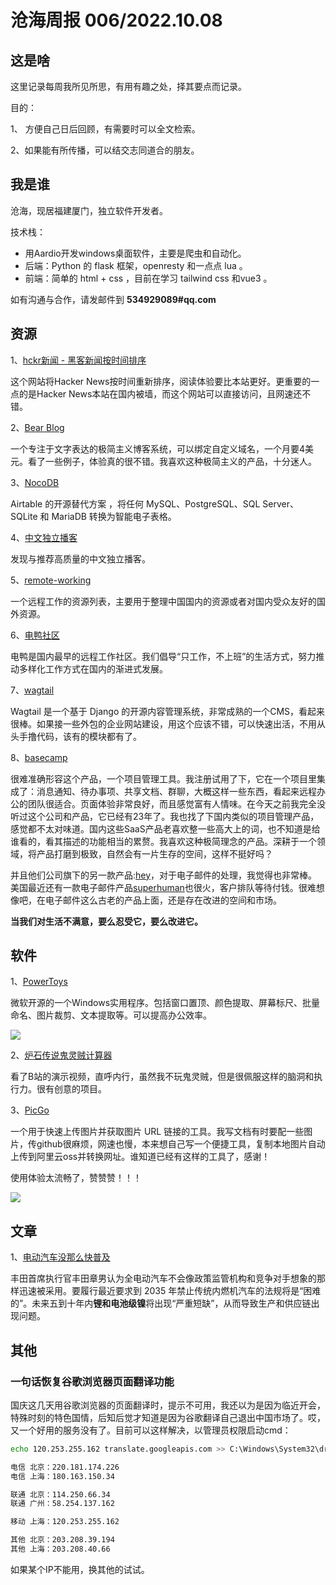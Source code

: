 # 沧海周报 006/2022.10.08



## 这是啥

这里记录每周我所见所思，有用有趣之处，择其要点而记录。

目的：

1、 方便自己日后回顾，有需要时可以全文检索。

2、如果能有所传播，可以结交志同道合的朋友。



## 我是谁

沧海，现居福建厦门，独立软件开发者。

技术栈：

- 用Aardio开发windows桌面软件，主要是爬虫和自动化。
- 后端：Python 的 flask 框架，openresty 和一点点 lua 。
- 前端：简单的 html + css ，目前在学习 tailwind css 和vue3 。

如有沟通与合作，请发邮件到 **534929089#qq.com**



## 资源

1、[hckr新闻 - 黑客新闻按时间排序](https://hckrnews.com/)

这个网站将Hacker News按时间重新排序，阅读体验要比本站更好。更重要的一点的是Hacker News本站在国内被墙，而这个网站可以直接访问，且网速还不错。



2、[Bear Blog](https://bearblog.dev/)

一个专注于文字表达的极简主义博客系统，可以绑定自定义域名，一个月要4美元。看了一些例子，体验真的很不错。我喜欢这种极简主义的产品，十分迷人。



3、[NocoDB](https://www.nocodb.com/)

 Airtable 的开源替代方案 ，将任何 MySQL、PostgreSQL、SQL Server、SQLite 和 MariaDB 转换为智能电子表格。



4、[中文独立播客](https://typlog.com/podlist/)

发现与推荐高质量的中文独立播客。



5、[remote-working](https://github.com/greatghoul/remote-working)

一个远程工作的资源列表，主要用于整理中国国内的资源或者对国内受众友好的国外资源。



6、[电鸭社区](https://eleduck.com/)

电鸭是国内最早的远程工作社区。我们倡导“只工作，不上班”的生活方式，努力推动多样化工作方式在国内的渐进式发展。



7、[wagtail](https://github.com/wagtail/wagtail)

Wagtail 是一个基于 Django 的开源内容管理系统，非常成熟的一个CMS，看起来很棒。如果接一些外包的企业网站建设，用这个应该不错，可以快速出活，不用从头手撸代码，该有的模块都有了。



8、[basecamp](https://basecamp.com/features)

很难准确形容这个产品，一个项目管理工具。我注册试用了下，它在一个项目里集成了：消息通知、待办事项、共享文档、群聊，大概这样一些东西，看起来远程办公的团队很适合。页面体验非常良好，而且感觉富有人情味。在今天之前我完全没听过这个公司和产品，它已经有23年了。我也找了下国内类似的项目管理产品，感觉都不太对味道。国内这些SaaS产品老喜欢整一些高大上的词，也不知道是给谁看的，看其描述的功能相当的累赘。我喜欢这种极简理念的产品。深耕于一个领域，将产品打磨到极致，自然会有一片生存的空间，这样不挺好吗？

并且他们公司旗下的另一款产品:[hey](https://www.hey.com/how-it-works/)，对于电子邮件的处理，我觉得也非常棒。美国最近还有一款电子邮件产品[superhuman](https://superhuman.com/downloa)也很火，客户排队等待付钱。很难想像吧，在电子邮件这么古老的产品上面，还是存在改进的空间和市场。

**当我们对生活不满意，要么忍受它，要么改进它。**



## 软件

1、[PowerToys](https://github.com/microsoft/PowerToys)

微软开源的一个Windows实用程序。包括窗口置顶、颜色提取、屏幕标尺、批量命名、图片裁剪、文本提取等。可以提高办公效率。

![](https://img.xmdatang.com/img/202210081714218.png)



2、[炉石传说鬼灵贼计算器](https://github.com/Moiezen/HS_SPR_CAL)

看了B站的演示视频，直呼内行，虽然我不玩鬼灵贼，但是很佩服这样的脑洞和执行力。很有创意的项目。



3、[PicGo](https://github.com/Molunerfinn/PicGo)

一个用于快速上传图片并获取图片 URL 链接的工具。我写文档有时要配一些图片，传github很麻烦，网速也慢，本来想自己写一个便捷工具，复制本地图片自动上传到阿里云oss并转换网址。谁知道已经有这样的工具了，感谢！

使用体验太流畅了，赞赞赞！！！

![](https://img.xmdatang.com/img/202210081715804.png)



## 文章

1、[电动汽车没那么快普及](https://www.cnbc.com/2022/10/02/toyota-ceo-akio-toyoda-electric-vehicles-happy-dance.html)

丰田首席执行官丰田章男认为全电动汽车不会像政策监管机构和竞争对手想象的那样迅速被采用。要履行最近要求到 2035 年禁止传统内燃机汽车的法规将是“困难的”。未来五到十年内**锂和电池级镍**将出现“严重短缺”，从而导致生产和供应链出现问题。



## 其他

### 一句话恢复谷歌浏览器页面翻译功能

国庆这几天用谷歌浏览器的页面翻译时，提示不可用，我还以为是因为临近开会，特殊时刻的特色国情，后知后觉才知道是因为谷歌翻译自己退出中国市场了。哎，又一个好用的服务没有了。目前可以这样解决，以管理员权限启动cmd：

```bash
echo 120.253.255.162 translate.googleapis.com >> C:\Windows\System32\drivers\etc\hosts & ipconfig /flushdns > nul
```

```bash
电信 北京：220.181.174.226
电信 上海：180.163.150.34

联通 北京：114.250.66.34
联通 广州：58.254.137.162

移动 上海：120.253.255.162

其他 北京：203.208.39.194
其他 上海：203.208.40.66
```

如果某个IP不能用，换其他的试试。
